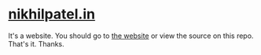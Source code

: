# <a href="https://niikhilpatel.github.io/nikhilpatel/" target="_blank">nikhilpatel.in</a>
It's a website. You should go to [the website](https://niikhilpatel.github.io/nikhilpatel/) or view the source on this repo.  
That's it. Thanks.
